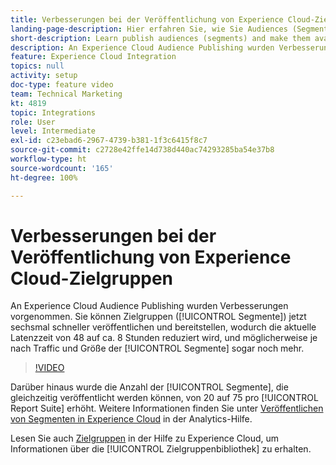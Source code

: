 ```yaml
---
title: Verbesserungen bei der Veröffentlichung von Experience Cloud-Zielgruppen
landing-page-description: Hier erfahren Sie, wie Sie Audiences (Segmente) veröffentlichen und schneller als je zuvor verfügbar machen können.
short-description: Learn publish audiences (segments) and make them available faster than ever.
description: An Experience Cloud Audience Publishing wurden Verbesserungen vorgenommen. Sie können Zielgruppen (Segmente) jetzt sechsmal schneller veröffentlichen und bereitstellen, wodurch die aktuelle Latenzzeit von 48 auf ca. 8 Stunden reduziert wird, und möglicherweise je nach Traffic und Größe der Segmente sogar noch mehr.
feature: Experience Cloud Integration
topics: null
activity: setup
doc-type: feature video
team: Technical Marketing
kt: 4819
topic: Integrations
role: User
level: Intermediate
exl-id: c23ebad6-2967-4739-b381-1f3c6415f8c7
source-git-commit: c2728e42ffe14d738d440ac74293285ba54e37b8
workflow-type: ht
source-wordcount: '165'
ht-degree: 100%

---
```


# Verbesserungen bei der Veröffentlichung von Experience Cloud-Zielgruppen

An Experience Cloud Audience Publishing wurden Verbesserungen vorgenommen. Sie können Zielgruppen ([!UICONTROL Segmente]) jetzt sechsmal schneller veröffentlichen und bereitstellen, wodurch die aktuelle Latenzzeit von 48 auf ca. 8 Stunden reduziert wird, und möglicherweise je nach Traffic und Größe der [!UICONTROL Segmente] sogar noch mehr.

>[!VIDEO](https://video.tv.adobe.com/v/32842/?quality=12&learn=on)

Darüber hinaus wurde die Anzahl der [!UICONTROL Segmente], die gleichzeitig veröffentlicht werden können, von 20 auf 75 pro [!UICONTROL Report Suite] erhöht.
Weitere Informationen finden Sie unter [Veröffentlichen von Segmenten in Experience Cloud](https://experienceleague.adobe.com/docs/analytics/components/segmentation/segmentation-workflow/seg-publish.html?lang=de) in der Analytics-Hilfe.

Lesen Sie auch [Zielgruppen](https://experienceleague.adobe.com/docs/core-services/interface/audiences/audience-library.html?lang=de) in der Hilfe zu Experience Cloud, um Informationen über die [!UICONTROL Zielgruppenbibliothek] zu erhalten.
